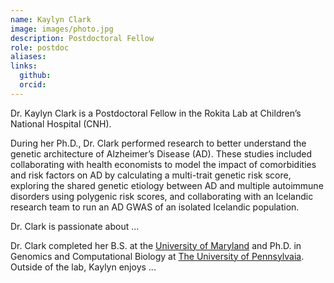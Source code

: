 ```yaml
---
name: Kaylyn Clark
image: images/photo.jpg
description: Postdoctoral Fellow
role: postdoc
aliases: 
links:
  github: 
  orcid: 
---
```


Dr. Kaylyn Clark is a Postdoctoral Fellow in the Rokita Lab at Children’s National Hospital (CNH). 

During her Ph.D., Dr. Clark performed research to better understand the genetic architecture of Alzheimer’s Disease (AD).
These studies included collaborating with health economists to model the impact of comorbidities and risk factors on AD by calculating a multi-trait genetic risk score, exploring the shared genetic etiology between AD and multiple autoimmune disorders using polygenic risk scores, and collaborating with an Icelandic research team to run an AD GWAS of an isolated Icelandic population.

Dr. Clark is passionate about ...

Dr. Clark completed her B.S. at the [University of Maryland](https://umd.edu/) and Ph.D. in Genomics and Computational Biology at [The University of Pennsylvaia](https://www.upenn.edu/).
Outside of the lab, Kaylyn enjoys ...